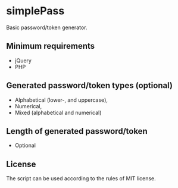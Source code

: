 # simplePass

Basic password/token generator.

## Minimum requirements

* jQuery
* PHP

## Generated password/token types (optional)

* Alphabetical (lower-, and uppercase),
* Numerical,
* Mixed (alphabetical and numerical)

## Length of generated password/token

* Optional

## License

The script can be used according to the rules of MIT license.
